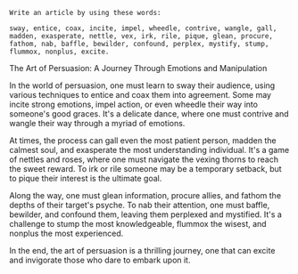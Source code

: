 
```
Write an article by using these words:

sway, entice, coax, incite, impel, wheedle, contrive, wangle, gall, madden, exasperate, nettle, vex, irk, rile, pique, glean, procure, fathom, nab, baffle, bewilder, confound, perplex, mystify, stump, flummox, nonplus, excite.
```

The Art of Persuasion: A Journey Through Emotions and Manipulation

In the world of persuasion, one must learn to sway their audience, using various techniques to entice and coax them into agreement. Some may incite strong emotions, impel action, or even wheedle their way into someone's good graces. It's a delicate dance, where one must contrive and wangle their way through a myriad of emotions.

At times, the process can gall even the most patient person, madden the calmest soul, and exasperate the most understanding individual. It's a game of nettles and roses, where one must navigate the vexing thorns to reach the sweet reward. To irk or rile someone may be a temporary setback, but to pique their interest is the ultimate goal.

Along the way, one must glean information, procure allies, and fathom the depths of their target's psyche. To nab their attention, one must baffle, bewilder, and confound them, leaving them perplexed and mystified. It's a challenge to stump the most knowledgeable, flummox the wisest, and nonplus the most experienced.

In the end, the art of persuasion is a thrilling journey, one that can excite and invigorate those who dare to embark upon it.